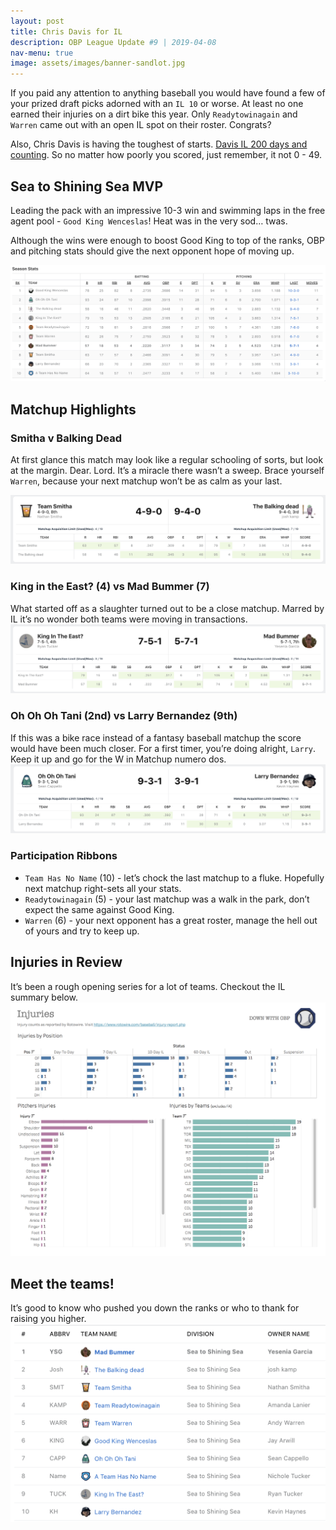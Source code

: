 ```yaml
---
layout: post
title: Chris Davis for IL
description: OBP League Update #9 | 2019-04-08
nav-menu: true
image: assets/images/banner-sandlot.jpg
---
```


If you paid any attention to anything baseball you would have found a few of your prized draft picks adorned with an `IL 10` or worse.  At least no one earned their injuries on a dirt bike this year. Only `Readytowinagain` and `Warren` came out with an open IL spot on their roster. Congrats?

Also, Chris Davis is having the toughest of starts. [Davis IL 200 days and counting](http://www.espn.com/mlb/story/_/id/26474373/what-need-know-chris-davis-0-49-streak). So no matter how poorly you scored, just remember, it not 0 - 49.

## Sea to Shining Sea MVP
Leading the pack with an impressive 10-3 win and swimming laps in the free agent pool - `Good King Wenceslas`!  Heat was in the very sod… twas.

Although the wins were enough to boost Good King to top of the ranks, OBP and pitching stats should give the next opponent hope of moving up.

![](/assets/images/recaps/20190408-post.png)

## Matchup Highlights

### Smitha v Balking Dead
At first glance this match may look like a regular schooling of sorts, but look at the margin. Dear. Lord. It’s a miracle there wasn’t a sweep. Brace yourself `Warren`, because your next matchup won’t be as calm as your last.

![](/assets/images/recaps/20190408-post-matchup-1.png)

### King in the East? (4) vs Mad Bummer (7)
What started off as a slaughter turned out to be a close matchup.  Marred by IL it’s no wonder both teams were moving in transactions.
![](/assets/images/recaps/20190409-post-matchup-2.png)

### Oh Oh Oh Tani (2nd) vs Larry Bernandez (9th)
If this was a bike race instead of a fantasy baseball matchup the score would have been much closer. For a first timer, you’re doing alright, `Larry`. Keep it up and go for the W in Matchup numero dos.
![](/assets/images/recaps/20190408-post-matchup-3.png)

### Participation Ribbons
* `Team Has No Name` (10) - let’s chock the last matchup to a fluke. Hopefully next matchup right-sets all your stats.
* `Readytowinagain` (5) - your last matchup was a walk in the park, don’t expect the same against Good King.
* `Warren` (6) - your next opponent has a great roster, manage the hell out of yours and try to keep up.

## Injuries in Review
It’s been a rough opening series for a lot of teams. Checkout the IL summary below.
![](/assets/images/recaps/20190408-posts-injuries.png)

## Meet the teams!
It’s good to know who pushed you down the ranks or who to thank for raising you higher.
![](/assets/images/recaps/20190408-post-teams.png)
